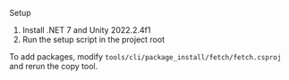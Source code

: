 Setup

1. Install .NET 7 and Unity 2022.2.4f1
2. Run the setup script in the project root

To add packages, modify `tools/cli/package_install/fetch/fetch.csproj` and rerun the copy tool.